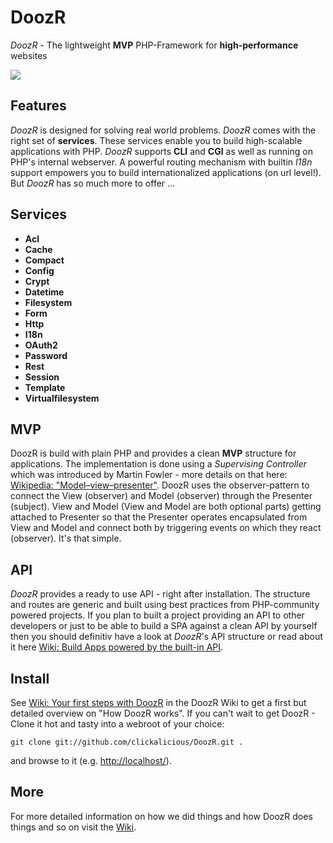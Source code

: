 # DoozR
*DoozR* - The lightweight **MVP** PHP-Framework for **high-performance** websites

<a href="https://twitter.com/intent/tweet?hashtags=&original_referer=http%3A%2F%2Fgithub.com%2F&text=Check+out+DoozR+-+The+lightweight+MVP+PHP-Framework+for+high-performance+websites+@phpfluesterer+%23clickalicious+%23DoozR+%23php&tw_p=tweetbutton&url=https%3A%2F%2Fgithub.com%2clickalicious%2DoozR" target="_blank">
  <img src="http://jpillora.com/github-twitter-button/img/tweet.png"></img>
</a>

## Features
*DoozR* is designed for solving real world problems. *DoozR* comes with the right set of **services**. These services enable you to build high-scalable applications with PHP. *DoozR* supports **CLI** and **CGI** as well as running on PHP's internal webserver. A powerful routing mechanism with builtin *I18n* support empowers you to build internationalized applications (on url level!). But *DoozR* has so much more to offer ...


## Services
 - **Acl**
 - **Cache**
 - **Compact**
 - **Config**
 - **Crypt**
 - **Datetime**
 - **Filesystem**
 - **Form**
 - **Http**
 - **I18n**
 - **OAuth2**
 - **Password**
 - **Rest**
 - **Session**
 - **Template**
 - **Virtualfilesystem**


## MVP
DoozR is build with plain PHP and provides a clean **MVP** structure for applications. The implementation is done using a *Supervising Controller* which was introduced by Martin Fowler - more details on that here: [Wikipedia: "Model–view–presenter"](https://en.wikipedia.org/wiki/Model%E2%80%93view%E2%80%93presenter). DoozR uses the observer-pattern to connect the View (observer) and Model (observer) through the Presenter (subject). View and Model (View and Model are both optional parts) getting attached to Presenter so that the Presenter operates encapsulated from View and Model and connect both by triggering events on which they react (observer). It's that simple.


## API
*DoozR* provides a ready to use API - right after installation. The structure and routes are generic and built using best practices from PHP-community powered projects. If you plan to built a project providing an API to other developers or just to be able to build a SPA against a clean API by yourself then you should definitiv have a look at *DoozR*'s API structure or read about it here [Wiki: Build Apps powered by the built-in API](https://github.com/clickalicious/DoozR/wiki/X.-Build-Apps-powered-by-the-built-in-API).


## Install
See [Wiki: Your first steps with DoozR](https://github.com/clickalicious/DoozR/wiki/1.-Your-first-steps-with-DoozR) in the DoozR Wiki to get a first but detailed overview on "How DoozR works". If you can't wait to get DoozR - Clone it hot and tasty into a webroot of your choice:
```console
git clone git://github.com/clickalicious/DoozR.git .
```
and browse to it (e.g. [http://localhost/](http://localhost/)).


## More
For more detailed information on how we did things and how DoozR does things and so on visit the [Wiki](https://github.com/clickalicious/DoozR/wiki/_pages).
